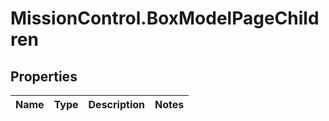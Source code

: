 # MissionControl.BoxModelPageChildren

## Properties
Name | Type | Description | Notes
------------ | ------------- | ------------- | -------------

